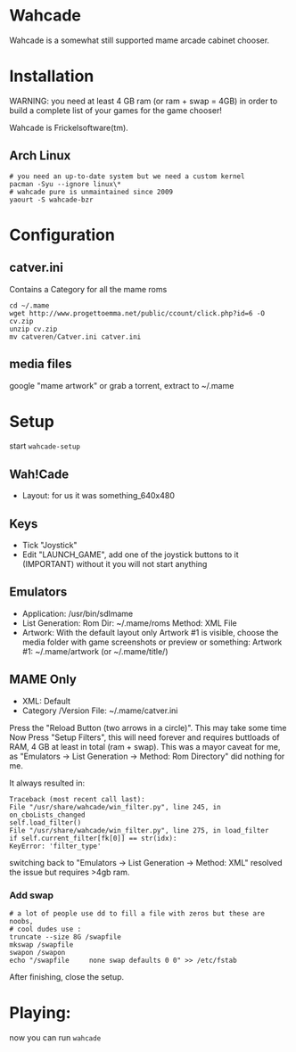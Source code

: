 # Wahcade 
Wahcade is a somewhat still supported mame arcade cabinet chooser.

# Installation

WARNING: you need at least 4 GB ram (or ram + swap = 4GB) in order to build a
complete list of your games for the game chooser! 

Wahcade is Frickelsoftware(tm).

## Arch Linux

    # you need an up-to-date system but we need a custom kernel
    pacman -Syu --ignore linux\*
    # wahcade pure is unmaintained since 2009
    yaourt -S wahcade-bzr


# Configuration

## catver.ini
Contains a Category for all the mame roms

    cd ~/.mame
    wget http://www.progettoemma.net/public/ccount/click.php?id=6 -O cv.zip
    unzip cv.zip
    mv catveren/Catver.ini catver.ini

## media files

google "mame artwork" or grab a torrent, extract to ~/.mame

# Setup

start `wahcade-setup`

## Wah!Cade

- Layout: for us it was something_640x480

## Keys

- Tick "Joystick"
- Edit "LAUNCH_GAME", add one of the joystick buttons to it (IMPORTANT)
    without it you will not start anything

## Emulators

- Application: /usr/bin/sdlmame
- List Generation: Rom Dir: ~/.mame/roms
        Method: XML File
- Artwork:
    With the default layout only Artwork #1 is visible,
    choose the media folder with game screenshots or preview or something:
    Artwork #1: ~/.mame/artwork (or ~/.mame/title/)

## MAME Only

- XML: Default
- Category /Version File: ~/.mame/catver.ini

Press the "Reload Button (two arrows in a circle)". This may take some time
Now Press "Setup Filters", this will need forever and requires buttloads of
RAM, 4 GB at least in total (ram + swap). This was a mayor caveat for me, as
"Emulators -> List Generation -> Method: Rom Directory" did nothing for me.

It always resulted in:

    Traceback (most recent call last):
    File "/usr/share/wahcade/win_filter.py", line 245, in on_cboLists_changed
    self.load_filter()
    File "/usr/share/wahcade/win_filter.py", line 275, in load_filter
    if self.current_filter[fk[0]] == str(idx):
    KeyError: 'filter_type'

switching back to "Emulators -> List Generation -> Method: XML" resolved the
issue but requires >4gb ram.

### Add swap

    # a lot of people use dd to fill a file with zeros but these are noobs,
    # cool dudes use :
    truncate --size 8G /swapfile
    mkswap /swapfile
    swapon /swapon
    echo "/swapfile     none swap defaults 0 0" >> /etc/fstab

After finishing, close the setup.

# Playing:
now you can run `wahcade`
